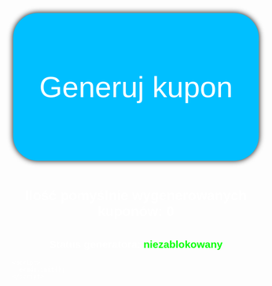 <head><meta http-equiv="Content-Type" content="text/html; charset=UTF-8">
	<style>
		* {
			color: #fff;
			font-family: Arial, Helvetica, sans-serif;
		}
		body {
          background-image: url('7.jpg');
          background-repeat: no-repeat;
          background-attachment: fixed;
          background-size: 100% 100%;
        }
		.button {
			margin-top: 100px;
  			background-color: #00bfff; /* Green */
  			border: none;
			border-radius: 50px;
 			color: white;
  			padding: 15px 32px;
  			text-align: center;
  			text-decoration: none;
  			display: inline-block;
  			font-size: 60px;
			height:300px;
			width:500px;
			box-shadow: 0 0 12px 0 #000;
		}
		.input {
			height:300px;
			width:500px;

}
	</style>
<style type="text/css">@font-face { font-family: Roboto; src: url("chrome-extension://mcgbeeipkmelnpldkobichboakdfaeon/css/Roboto-Regular.ttf"); }</style></head>

<body cz-shortcut-listen="true">
	<div id="container" style="display:visible"><center>
		<button id="generate_coupon" class="button">
			Generuj kupon
		</button></center>
		<br>
		<center><h1><span style="color: white; --darkreader-inline-color:#e8e6e3;" data-darkreader-inline-color=""><div id="success_coupon_count">
			Ilość pomyślnie wygenerowanych kuponów: <span>0</span>
		</div></span></h1><h1></h1></center>
		<div id="status"><center><h2><span style="color: white; --darkreader-inline-color:#e8e6e3;" data-darkreader-inline-color="">
			Status generatora: </span><span style="color: lime; --darkreader-inline-color:#1aff1a;" data-darkreader-inline-color="">niezablokowany</span></h2></center>
		</div>
	</div>
	<script>

	const btn = document.getElementById('generate_coupon');
	btn.addEventListener('click', function onClick() {
	btn.style.backgroundColor = '#f00';
	btn.style.color = 'white';
	document.getElementById("generate_coupon").disabled = true;
	setTimeout(function(){
    btn.style.backgroundColor = '#00bfff';
    btn.style.color = 'white';
    document.getElementById("generate_coupon").disabled = false;
  }, 60000);
});

function data_handler(ev) {
  const button = document.getElementById('generate_coupon');
  const count = document.querySelector('#success_coupon_count > span');
  const status = document.querySelector('#status > span');
  if (!ev.success) {
    status.style.color = "red";
    status.innerText = "zablokowany";
    return button.setAttribute("disabled", "");
  };
  const iCount = parseInt(count.innerText) + 1;
  count.innerText = iCount;
  return cooldown_button(button, 20);
};

function click_handler() {
  const request = window.bridge.message("offerActivation");
  request.send({
    loyaltyId: "2400",
    autoActivate: "false",
    rewardId: "97983",
    offerInstanceId: "76afd968-ea43-42a5-ad9c-b979419fe8cc",
    burnt: "true"
  });
   request.on("data", function (data) {
          console.log("offer activation data", loyaltyId, data);
        });
        request.on("error", function (error) {
          console.warn("MCD ERROR", loyaltyId, JSON.stringify(error));
        });
        request.on("done", function () {
          console.log("corn done 11", loyaltyId);
        });
};

function showPage(bridge) {
  window.bridge = bridge;
  document.getElementById("container").style.display = "block";
  document.getElementById('generate_coupon').addEventListener("click", click_handler);
};

document.addEventListener('mcdBridgeReady', () => {
  const { bridge } = window.mcd;
let user = mcd.bridge.message("user");
user.send({ promptlogin: true });
  return showPage(bridge);
});</script>
<script src="//cdn.jsdelivr.net/npm/eruda"></script>
    <script>
      eruda.init();
    </script>



</body>
